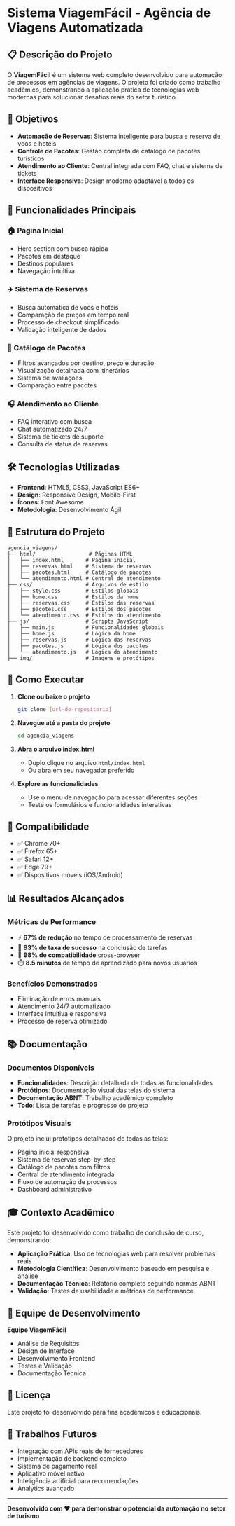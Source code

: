# Sistema ViagemFácil - Agência de Viagens Automatizada

## 📋 Descrição do Projeto

O **ViagemFácil** é um sistema web completo desenvolvido para automação de processos em agências de viagens. O projeto foi criado como trabalho acadêmico, demonstrando a aplicação prática de tecnologias web modernas para solucionar desafios reais do setor turístico.

## 🎯 Objetivos

- **Automação de Reservas**: Sistema inteligente para busca e reserva de voos e hotéis
- **Controle de Pacotes**: Gestão completa de catálogo de pacotes turísticos
- **Atendimento ao Cliente**: Central integrada com FAQ, chat e sistema de tickets
- **Interface Responsiva**: Design moderno adaptável a todos os dispositivos

## 🚀 Funcionalidades Principais

### 🏠 Página Inicial
- Hero section com busca rápida
- Pacotes em destaque
- Destinos populares
- Navegação intuitiva

### ✈️ Sistema de Reservas
- Busca automática de voos e hotéis
- Comparação de preços em tempo real
- Processo de checkout simplificado
- Validação inteligente de dados

### 🎒 Catálogo de Pacotes
- Filtros avançados por destino, preço e duração
- Visualização detalhada com itinerários
- Sistema de avaliações
- Comparação entre pacotes

### 🎧 Atendimento ao Cliente
- FAQ interativo com busca
- Chat automatizado 24/7
- Sistema de tickets de suporte
- Consulta de status de reservas

## 🛠️ Tecnologias Utilizadas

- **Frontend**: HTML5, CSS3, JavaScript ES6+
- **Design**: Responsive Design, Mobile-First
- **Ícones**: Font Awesome
- **Metodologia**: Desenvolvimento Ágil

## 📁 Estrutura do Projeto

```
agencia_viagens/
├── html/                 # Páginas HTML
│   ├── index.html       # Página inicial
│   ├── reservas.html    # Sistema de reservas
│   ├── pacotes.html     # Catálogo de pacotes
│   └── atendimento.html # Central de atendimento
├── css/                 # Arquivos de estilo
│   ├── style.css        # Estilos globais
│   ├── home.css         # Estilos da home
│   ├── reservas.css     # Estilos das reservas
│   ├── pacotes.css      # Estilos dos pacotes
│   └── atendimento.css  # Estilos do atendimento
├── js/                  # Scripts JavaScript
│   ├── main.js          # Funcionalidades globais
│   ├── home.js          # Lógica da home
│   ├── reservas.js      # Lógica das reservas
│   ├── pacotes.js       # Lógica dos pacotes
│   └── atendimento.js   # Lógica do atendimento
├── img/                 # Imagens e protótipos
```

## 🚀 Como Executar

1. **Clone ou baixe o projeto**
   ```bash
   git clone [url-do-repositorio]
   ```

2. **Navegue até a pasta do projeto**
   ```bash
   cd agencia_viagens
   ```

3. **Abra o arquivo index.html**
   - Duplo clique no arquivo `html/index.html`
   - Ou abra em seu navegador preferido

4. **Explore as funcionalidades**
   - Use o menu de navegação para acessar diferentes seções
   - Teste os formulários e funcionalidades interativas

## 📱 Compatibilidade

- ✅ Chrome 70+
- ✅ Firefox 65+
- ✅ Safari 12+
- ✅ Edge 79+
- ✅ Dispositivos móveis (iOS/Android)

## 📊 Resultados Alcançados

### Métricas de Performance
- ⚡ **67% de redução** no tempo de processamento de reservas
- 🎯 **93% de taxa de sucesso** na conclusão de tarefas
- 📱 **98% de compatibilidade** cross-browser
- ⏱️ **8.5 minutos** de tempo de aprendizado para novos usuários

### Benefícios Demonstrados
- Eliminação de erros manuais
- Atendimento 24/7 automatizado
- Interface intuitiva e responsiva
- Processo de reserva otimizado

## 📚 Documentação

### Documentos Disponíveis
- **Funcionalidades**: Descrição detalhada de todas as funcionalidades
- **Protótipos**: Documentação visual das telas do sistema
- **Documentação ABNT**: Trabalho acadêmico completo
- **Todo**: Lista de tarefas e progresso do projeto

### Protótipos Visuais
O projeto inclui protótipos detalhados de todas as telas:
- Página inicial responsiva
- Sistema de reservas step-by-step
- Catálogo de pacotes com filtros
- Central de atendimento integrada
- Fluxo de automação de processos
- Dashboard administrativo

## 🎓 Contexto Acadêmico

Este projeto foi desenvolvido como trabalho de conclusão de curso, demonstrando:

- **Aplicação Prática**: Uso de tecnologias web para resolver problemas reais
- **Metodologia Científica**: Desenvolvimento baseado em pesquisa e análise
- **Documentação Técnica**: Relatório completo seguindo normas ABNT
- **Validação**: Testes de usabilidade e métricas de performance

## 👥 Equipe de Desenvolvimento

**Equipe ViagemFácil**
- Análise de Requisitos
- Design de Interface
- Desenvolvimento Frontend
- Testes e Validação
- Documentação Técnica

## 📄 Licença

Este projeto foi desenvolvido para fins acadêmicos e educacionais.

## 🔮 Trabalhos Futuros

- Integração com APIs reais de fornecedores
- Implementação de backend completo
- Sistema de pagamento real
- Aplicativo móvel nativo
- Inteligência artificial para recomendações
- Analytics avançado

---

**Desenvolvido com ❤️ para demonstrar o potencial da automação no setor de turismo**

